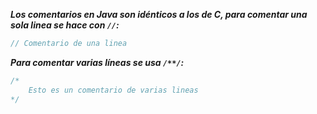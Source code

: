 ***Los comentarios en Java son idénticos a los de C, para comentar una sola linea se hace con `//`:***

```java
// Comentario de una linea
```

***Para comentar varias líneas se usa `/**/`:***

```java
/*
	Esto es un comentario de varias lineas
*/
```
